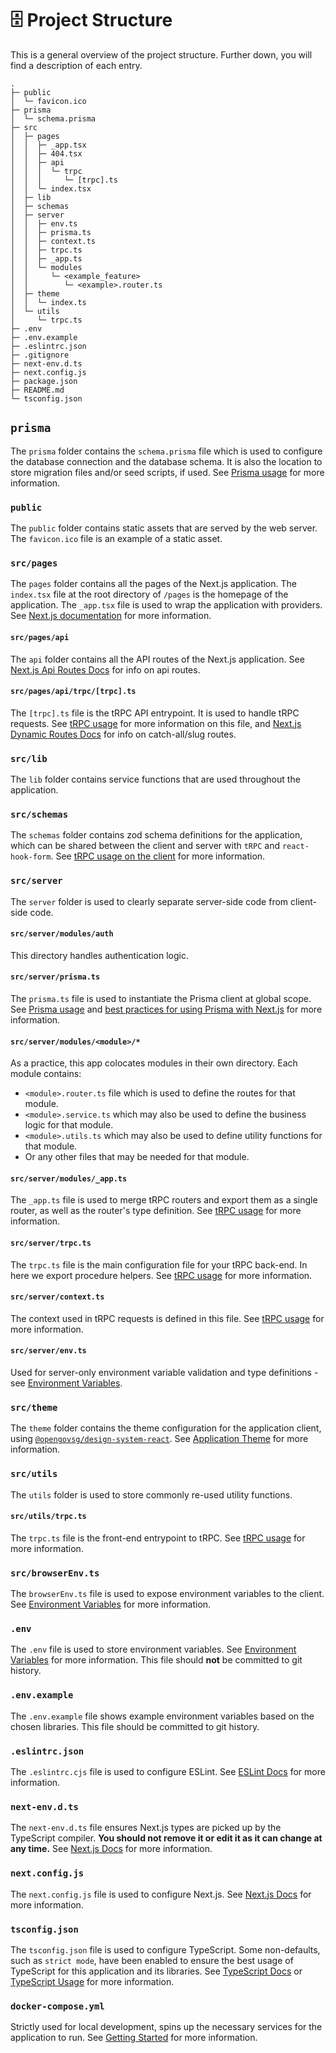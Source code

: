 # 🗄️ Project Structure

This is a general overview of the project structure. Further down, you will find a description of each entry.

```
.
├─ public
│  └─ favicon.ico
├─ prisma
│  └─ schema.prisma
├─ src
│  ├─ pages
│  │  ├─ _app.tsx
│  │  ├─ 404.tsx
│  │  ├─ api
│  │  │  └─ trpc
│  │  │     └─ [trpc].ts
│  │  └─ index.tsx
│  ├─ lib
│  ├─ schemas
│  ├─ server
│  │  ├─ env.ts
│  │  ├─ prisma.ts
│  │  ├─ context.ts
│  │  ├─ trpc.ts
│  │  ├─ _app.ts
│  │  └─ modules
│  │     └─ <example_feature>
│  │        └─ <example>.router.ts
│  ├─ theme
│  │  └─ index.ts
│  └─ utils
│     └─ trpc.ts
├─ .env
├─ .env.example
├─ .eslintrc.json
├─ .gitignore
├─ next-env.d.ts
├─ next.config.js
├─ package.json
├─ README.md
└─ tsconfig.json
```

## `prisma`

The `prisma` folder contains the `schema.prisma` file which is used to configure the database connection and the database schema. It is also the location to store migration files and/or seed scripts, if used. See [Prisma usage](usage/prisma.md) for more information.

### `public`

The `public` folder contains static assets that are served by the web server. The `favicon.ico` file is an example of a static asset.

### `src/pages`

The `pages` folder contains all the pages of the Next.js application. The `index.tsx` file at the root directory of `/pages` is the homepage of the application. The `_app.tsx` file is used to wrap the application with providers. See [Next.js documentation](https://nextjs.org/docs/basic-features/pages) for more information.

#### `src/pages/api`

The `api` folder contains all the API routes of the Next.js application. See [Next.js Api Routes Docs](https://nextjs.org/docs/api-routes/introduction) for info on api routes.

#### `src/pages/api/trpc/[trpc].ts`

The `[trpc].ts` file is the tRPC API entrypoint. It is used to handle tRPC requests. See [tRPC usage](usage/trpc.md#-srcpagesapitrpctrpcts) for more information on this file, and [Next.js Dynamic Routes Docs](https://nextjs.org/docs/routing/dynamic-routes) for info on catch-all/slug routes.

### `src/lib`

The `lib` folder contains service functions that are used throughout the application.

### `src/schemas`

The `schemas` folder contains zod schema definitions for the application, which can be shared between the client and server with `tRPC` and `react-hook-form`. See [tRPC usage on the client](usage/trpc.md#on-the-client) for more information.

### `src/server`

The `server` folder is used to clearly separate server-side code from client-side code.

#### `src/server/modules/auth`

This directory handles authentication logic.

#### `src/server/prisma.ts`

The `prisma.ts` file is used to instantiate the Prisma client at global scope. See [Prisma usage](usage/prisma.md#prisma-client) and [best practices for using Prisma with Next.js](https://www.prisma.io/docs/guides/database/troubleshooting-orm/help-articles/nextjs-prisma-client-dev-practices) for more information.

#### `src/server/modules/<module>/*`

As a practice, this app colocates modules in their own directory. Each module contains:

- `<module>.router.ts` file which is used to define the routes for that module.
- `<module>.service.ts` which may also be used to define the business logic for that module.
- `<module>.utils.ts` which may also be used to define utility functions for that module.
- Or any other files that may be needed for that module.

#### `src/server/modules/_app.ts`

The `_app.ts` file is used to merge tRPC routers and export them as a single router, as well as the router's type definition. See [tRPC usage](usage/trpc.md#-srcservermodules_appts) for more information.

#### `src/server/trpc.ts`

The `trpc.ts` file is the main configuration file for your tRPC back-end. In here we export procedure helpers. See [tRPC usage](usage/trpc.md#-srcservertrpcts) for more information.

#### `src/server/context.ts`

The context used in tRPC requests is defined in this file. See [tRPC usage](usage/trpc.md#-srcservercontextts) for more information.

#### `src/server/env.ts`

Used for server-only environment variable validation and type definitions - see [Environment Variables](usage/env-variables.md).

### `src/theme`

The `theme` folder contains the theme configuration for the application client, using [`@opengovsg/design-system-react`](https://www.npmjs.com/package/@opengovsg/design-system-react). See [Application Theme](usage/application-theme.md) for more information.

### `src/utils`

The `utils` folder is used to store commonly re-used utility functions.

#### `src/utils/trpc.ts`

The `trpc.ts` file is the front-end entrypoint to tRPC. See [tRPC usage](usage/trpc.md#-srcutilstrpcts) for more information.

### `src/browserEnv.ts`

The `browserEnv.ts` file is used to expose environment variables to the client. See [Environment Variables](usage/env-variables.md) for more information.

### `.env`

The `.env` file is used to store environment variables. See [Environment Variables](usage/env-variables.md) for more information. This file should **not** be committed to git history.

### `.env.example`

The `.env.example` file shows example environment variables based on the chosen libraries. This file should be committed to git history.

### `.eslintrc.json`

The `.eslintrc.cjs` file is used to configure ESLint. See [ESLint Docs](https://eslint.org/docs/latest/user-guide/configuring/configuration-files) for more information.

### `next-env.d.ts`

The `next-env.d.ts` file ensures Next.js types are picked up by the TypeScript compiler. **You should not remove it or edit it as it can change at any time.** See [Next.js Docs](https://nextjs.org/docs/basic-features/typescript#existing-projects) for more information.

### `next.config.js`

The `next.config.js` file is used to configure Next.js. See [Next.js Docs](https://nextjs.org/docs/api-reference/next.config.js/introduction) for more information.

### `tsconfig.json`

The `tsconfig.json` file is used to configure TypeScript. Some non-defaults, such as `strict mode`, have been enabled to ensure the best usage of TypeScript for this application and its libraries. See [TypeScript Docs](https://www.typescriptlang.org/docs/handbook/tsconfig-json.html) or [TypeScript Usage](usage/typescript.md) for more information.

### `docker-compose.yml`

Strictly used for local development, spins up the necessary services for the application to run. See [Getting Started](guides/README.md) for more information.

